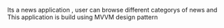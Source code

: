 Its a news application , user can browse different categorys of news and
This application is build using MVVM design pattern

